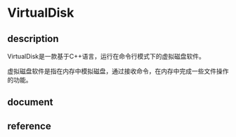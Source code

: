# VirtualDisk

## description

VirtualDisk是一款基于C++语言，运行在命令行模式下的虚拟磁盘软件。

虚拟磁盘软件是指在内存中模拟磁盘，通过接收命令，在内存中完成一些文件操作的功能。

## document

[需求分析文档（markdown）]: ./document/需求分析文档.md
[需求分析文档（pdf）]: ./document/需求分析文档.pdf
[系统设计文档（markdown）]: ./document/系统设计文档.md
[系统设计文档（pdf）]: ./document/系统设计文档.pdf

## reference

[需求文档]: https://wiki.h3d.com.cn/pages/viewpage.action?pageId=328330
[逻辑方案规范]: https://wiki.h3d.com.cn/pages/viewpage.action?pageId=34111506
[测试用例]: https://wiki.h3d.com.cn/pages/viewpage.action?pageId=328169

